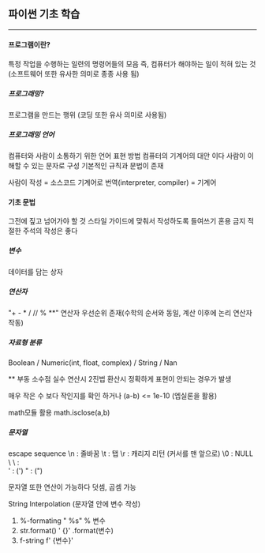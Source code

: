 ## 파이썬 기초 학습
---

#### 프로그램이란? 
특정 작업을 수행하는 일련의 명령어들의 모음
즉, 컴퓨터가 해야하는 일이 적혀 있는 것
  (소프트웨어 또한 유사한 의미로 종종 사용 됨)

##### 프로그래밍?
프로그램을 만드는 행위
  (코딩 또한 유사 의미로 사용됨)

##### 프로그래밍 언어
컴퓨터와 사람이 소통하기 위한 언어 표현 방법
컴퓨터의 기계어의 대안 이다
사람이 이해할 수 있는 문자로 구성
기본적인 규칙과 문법이 존재

사람이 작성 = 소스코드
기계어로 번역(interpreter, compiler) = 기계어


#### 기초 문법
그전에 짚고 넘어가야 할 것
스타일 가이드에 맞춰서 작성하도록
들여쓰기 혼용 금지
적절한 주석의 작성은 좋다

##### 변수
데이터를 담는 상자

##### 연산자
"+ - * / // % **"
연산자 우선순위 존재(수학의 순서와 동일, 계산 이후에 논리 연산자 작동)

##### 자료형 분류
Boolean / Numeric(int, float, complex) / String / Nan

** 부동 소수점
실수 연산시 2진법 환산시 정확하게 표현이 안되는 경우가 발생

매우 작은 수 보다 작인지를 확인 하거나 (a-b) <= 1e-10 (엡실론을 활용)

math모듈 활용 math.isclose(a,b)

##### 문자열
escape sequence
\n : 줄바꿈
\t : 탭
\r : 캐리지 리턴 (커서를 맨 앞으로)
\0 : NULL
\ \ : \
\' : (')
\" : (")

문자열 또한 연산이 가능하다
덧셈, 곱셈 가능

String Interpolation (문자열 안에 변수 작성)

1. %-formating
   "   %s" % 변수
2. str.format()
   '   {}' .format(변수)
3. f-string
   f'   {변수}'